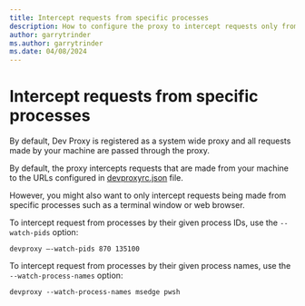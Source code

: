 ```yaml
---
title: Intercept requests from specific processes
description: How to configure the proxy to intercept requests only from specific processes
author: garrytrinder
ms.author: garrytrinder
ms.date: 04/08/2024
---
```


# Intercept requests from specific processes

By default, Dev Proxy is registered as a system wide proxy and all requests made by your machine are passed through the proxy.

By default, the proxy intercepts requests that are made from your machine to the URLs configured in [devproxyrc.json](../technical-reference/devproxyrc.md) file.

However, you might also want to only intercept requests being made from specific processes such as a terminal window or web browser.

To intercept request from processes by their given process IDs, use the `--watch-pids` option:

```console
devproxy –-watch-pids 870 135100
```

To intercept request from processes by their given process names, use the `--watch-process-names` option:

```console
devproxy --watch-process-names msedge pwsh
```
